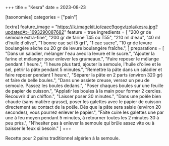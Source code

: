 +++
title = "Kesra"
date = 2023-08-23

[taxonomies]
categories = ["pain"]

[extra]
feature_image = "https://ik.imagekit.io/eaec9qogv/zola/kesra.jpg?updatedAt=1693290087682"
feature = true
ingredients = [
  "200 gr de semoule extra-fine",
  "200 gr de farine T45 ou T55",
  "210 ml d'eau",
  "40 ml d'huile d'olive",
  "1 bonne cac sel (5 gr)",
  "1 cac sucre",
  "10 gr de levure boulangère sèche ou 20 gr de levure boulangère fraîche.",
]
preparations = [
  "Dans un saladier, mélanger l'eau avec la levure et le sucre.",
  "Ajouter la farine et mélanger pour enlever les grumeaux.",
  "Faire reposer le mélange pendant 1 heure.",
  "1 heure plus tard, ajouter la semoule, l'huile d'olive et le sel, pétrir la pâte pendant 5 minutes.",
  "Remettre la pâte dans un saladier et faire reposer pendant 1 heure.",
  "Séparer la pâte en 2 parts (environ 320 gr) et faire de belle boules.",
  "Dans une assiete creuse, versez un peu de semoule. Passez les boules dedans.",
  "Poser chaques boules sur une feuille de papier de cuisson.",
  "Applatir les boules à la main pour former 2 cercles. Recouvrir d'un chiffon.",
  "Laisser poser 30 minutes.",
  "Dans une poêle bien chaude (sans matière grasse), poser les galettes avec le papier de cuisson directement au contact de la poële. Dès que la pâte sera saisie (environ 20 secondes), vous pourrez enlever le papier.",
  "Faite cuire les galettes une par une à feu moyen pendant 5 minutes, à retourner toutes les 2 minutes 30 à peu près.",
  "N'hesiter pas à enlever la semoule qui brûle assez vite ou à baisser le feux si besoin."
]
+++

Recette pour 2 pains traditionnel algérien à la semoule.
